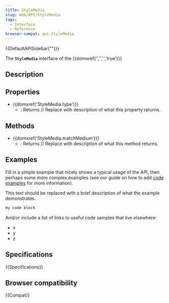 ```yaml
---
title: StyleMedia
slug: Web/API/StyleMedia
tags:
  - Interface
  - Reference
browser-compat: api.StyleMedia
---
```

{{DefaultAPISidebar("")}}

The **`StyleMedia`** interface of the {{domxref('','','','true')}} 

## Description

 

## Properties

- {{domxref('StyleMedia.type')}}
  - : Returns // Replace with description of what this property returns.



## Methods

- {{domxref('StyleMedia.matchMedium')}}
  - : Returns // Replace with description of what this method returns.

## Examples

Fill in a simple example that nicely shows a typical usage of the API, then perhaps some more complex examples (see our guide on how to add [code examples](/en-US/docs/MDN/Contribute/Structures/Code_examples) for more information).

This text should be replaced with a brief description of what the example demonstrates.

```js
my code block
```

And/or include a list of links to useful code samples that live elsewhere:

*   x
*   y
*   z

## Specifications

{{Specifications}}

## Browser compatibility

{{Compat}}

